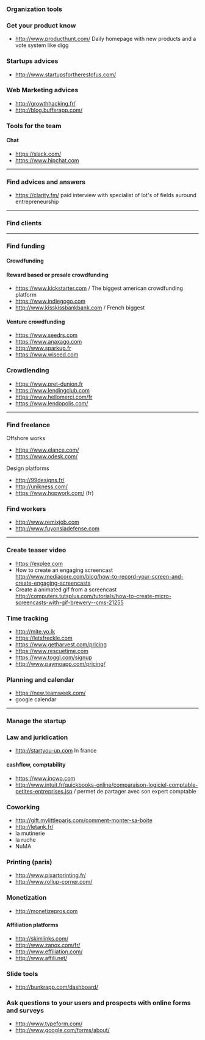 ### Organization tools 

### Get your product know

* http://www.producthunt.com/ Daily homepage with new products and a vote system like digg

### Startups advices 

* http://www.startupsfortherestofus.com/

### Web Marketing advices 

* http://growthhacking.fr/
* http://blog.bufferapp.com/

### Tools for the team 

#### Chat 
* https://slack.com/
* https://www.hipchat.com

****

### Find advices and answers 

* https://clarity.fm/ paid interview with specialist of lot's of fields auround entrepreneurship


****

### Find clients

****

### Find funding 

#### Crowdfunding

#### Reward based or presale crowdfunding
* https://www.kickstarter.com / The biggest american crowdfunding platform
* https://www.indiegogo.com
* http://www.kisskissbankbank.com / French biggest

#### Venture crowdfunding
* https://www.seedrs.com
* https://www.anaxago.com
* http://www.sparkup.fr
* https://www.wiseed.com

### Crowdlending 

* https://www.pret-dunion.fr
* https://www.lendingclub.com
* https://www.hellomerci.com/fr
* https://www.lendopolis.com/

****
### Find freelance

Offshore works 
* https://www.elance.com/
* https://www.odesk.com/

Design platforms
* http://99designs.fr/
* http://unikness.com/
* https://www.hopwork.com/ (fr)

### Find workers 
* http://www.remixjob.com
* http://www.fuyonsladefense.com

***

### Create teaser video 

* https://explee.com
* How to create an engaging screencast 
http://www.mediacore.com/blog/how-to-record-your-screen-and-create-engaging-screencasts
* Create a animated gif from a screencast 
http://computers.tutsplus.com/tutorials/how-to-create-micro-screencasts-with-gif-brewery--cms-21255

### Time tracking 

* http://mite.yo.lk
* https://letsfreckle.com
* https://www.getharvest.com/pricing
* https://www.rescuetime.com
* https://www.toggl.com/signup
* http://www.paymoapp.com/pricing/

### Planning and calendar 
* https://new.teamweek.com/
* google calendar

***
### Manage the startup 

### Law and juridication 
* http://startyou-up.com In france

#### cashflow, comptability

* https://www.incwo.com
* http://www.intuit.fr/quickbooks-online/comparaison-logiciel-comptable-petites-entreprises.jsp / permet de partager avec son expert comptable


### Coworking 

* http://gift.mylittleparis.com/comment-monter-sa-boite
* http://letank.fr/
* la mutinerie 
* la ruche 
* NuMA

### Printing (paris)

* http://www.pixartprinting.fr/
* http://www.rollup-corner.com/

### Monetization 

* http://monetizepros.com

#### Affiliation platforms 
* http://skimlinks.com/
* http://www.zanox.com/fr/
* http://www.effiliation.com/
* http://www.affili.net/


### Slide tools 
* http://bunkrapp.com/dashboard/

### Ask questions to your users and prospects with online forms and surveys
* http://www.typeform.com/
* http://www.google.com/forms/about/